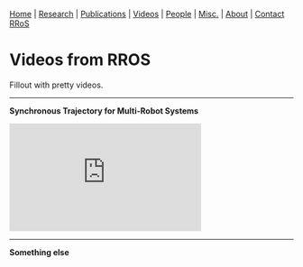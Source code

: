 [Home](index.md) | [Research](research.md) | [Publications](publications.md) | [Videos](videos.md) | [People](people.md) | [Misc.](misc.md) | [About](about.md) | [Contact RRoS](contact.md)

# Videos from RROS

Fillout with pretty videos.

***

**Synchronous Trajectory for Multi-Robot Systems**

<iframe width="340" height="191" src="https://www.youtube.com/embed/bD7FItjOWY0" frameborder="0" allow="autoplay; encrypted-media" allowfullscreen></iframe>

***

**Something else**
